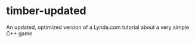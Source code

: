 # timber-updated
An updated, optimized version of a Lynda.com tutorial about a very simple C++ game
